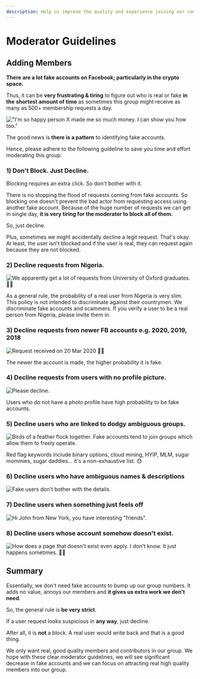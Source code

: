```yaml
---
description: Help us improve the quality and experience joining our community.
---
```


# Moderator Guidelines

## Adding Members 

**There are a lot fake accounts on Facebook; particularly in the crypto space.**  

Thus, it can be **very frustrating & tiring** to figure out who is real or fake **in the** **shortest amount of time** as sometimes this group might receive as many as 500+ membership requests a day.

![&quot;I&apos;m so happy person X made me so much money. I can show you how too.&quot;](.gitbook/assets/fake-account-8.jpg)

The good news is **there is a pattern** to identifying fake accounts.

Hence, please adhere to the following guideline to save you time and effort moderating this group.

### **1\) Don't Block. Just Decline.**

Blocking requires an extra click. So don't bother with it. 

There is no stopping the flood of requests coming from fake accounts. So blocking one doesn't prevent the bad actor from requesting access using another fake account. Because of the huge number of requests we can get in single day, **it is very tiring for the moderator to block all of them.**

So, just decline.

Plus, sometimes we might accidentally decline a legit request. That's okay.  
At least, the user isn't blocked and if the user is real, they can request again because they are not blocked.

### 2\) Decline requests from Nigeria. 

![We apparently get a lot of requests from University of Oxford graduates. &#x1F926;&#x200D;&#x2640;&#xFE0F;](.gitbook/assets/fake-account-1.jpg)

As a general rule, the probability of a real user from Nigeria is very slim. This policy is not intended to discriminate against their countrymen. We discriminate fake accounts and scammers. If you verify a user to be a real person from Nigeria, please invite them in.

### 3\) Decline requests from newer FB accounts e.g. 2020, 2019, 2018

![Request received on 20 Mar 2020 &#x1F926;&#x200D;&#x2642;&#xFE0F; ](.gitbook/assets/fake-account-2.jpg)

The newer the account is made, the higher probability it is fake. 

### 4\) Decline requests from users with no profile picture.

![Please decline.](.gitbook/assets/fake-account-3.jpg)

 Users who do not have a photo profile have high probability to be fake accounts. 

### 5\) Decline users who are linked to dodgy ambiguous groups.

![Birds of a feather flock together. Fake accounts tend to join groups which allow them to freely operate.](.gitbook/assets/fake-account-7.jpg)

Red flag keywords include binary options, cloud mining, HYIP, MLM, sugar mommies, sugar daddies... it's a non-exhaustive list. 😓

### 6\) Decline users who have ambiguous names & descriptions

![Fake users don&apos;t bother with the details.](.gitbook/assets/fake-account-4.jpg)

### 7\) Decline users when something just feels off

![Hi John from New York, you have interesting &quot;friends&quot;.](.gitbook/assets/fake-account-5.jpg)

### 8\) Decline users whose account somehow doesn't exist.

![How does a page that doesn&apos;t exist even apply. I don&apos;t know. It just happens sometimes. &#x1F937;&#x200D;&#x2640;&#xFE0F;](.gitbook/assets/fake-account-6.jpg)

## Summary  

Essentially, we don't need fake accounts to bump up our group numbers. It adds no value, annoys our members and **it gives us extra work we don't need**.

So, the general rule is **be very strict**.   
  
If a user request looks suspicious in **any way**, just decline.

After all, it is **not** a block. A real user would write back and that is a good thing.

We only want real, good quality members and contributors in our group. We hope with these clear moderator guidelines, we will see significant decrease in fake accounts and we can focus on attracting real high quality members into our group.

